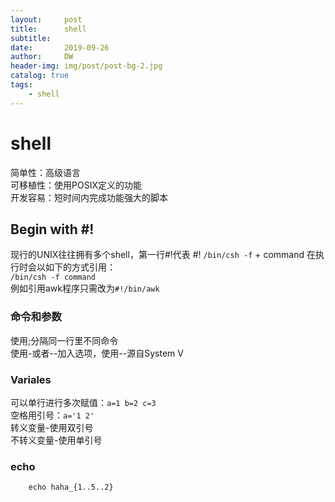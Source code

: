 ```yaml
---
layout:     post
title:      shell
subtitle:
date:       2019-09-26
author:     DW
header-img: img/post/post-bg-2.jpg
catalog: true
tags:
    - shell
---
```


# shell 
简单性：高级语言  
可移植性：使用POSIX定义的功能  
开发容易：短时间内完成功能强大的脚本

## Begin with \#!
现行的UNIX往往拥有多个shell，第一行#!代表 #! 
`/bin/csh -f` + command 在执行时会以如下的方式引用：  
`/bin/csh -f command`  
例如引用awk程序只需改为`#!/bin/awk`

### 命令和参数
使用;分隔同一行里不同命令  
使用-或者--加入选项，使用--源自System V  

### Variales
可以单行进行多次赋值：`a=1 b=2 c=3`  
空格用引号：`a='1 2'`  
转义变量-使用双引号  
不转义变量-使用单引号

### echo
```
    echo haha_{1..5..2}
```